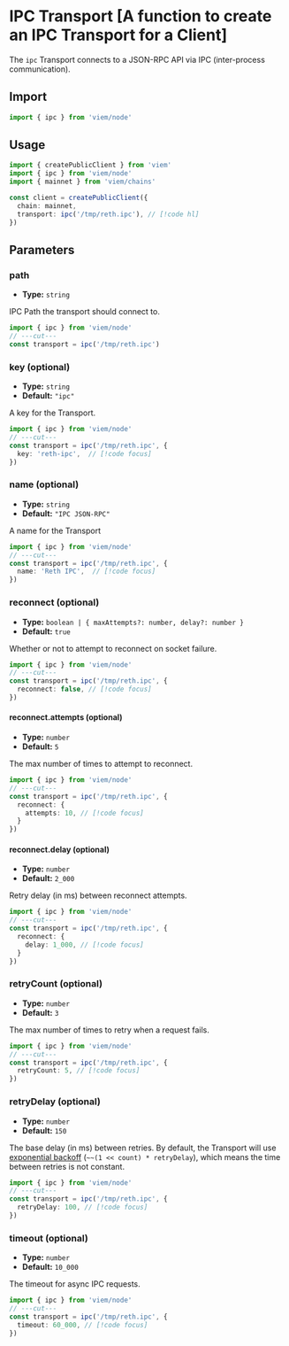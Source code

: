 # IPC Transport [A function to create an IPC Transport for a Client]

The `ipc` Transport connects to a JSON-RPC API via IPC (inter-process communication).

## Import

```ts twoslash
import { ipc } from 'viem/node'
```

## Usage

```ts twoslash
import { createPublicClient } from 'viem'
import { ipc } from 'viem/node'
import { mainnet } from 'viem/chains'

const client = createPublicClient({
  chain: mainnet, 
  transport: ipc('/tmp/reth.ipc'), // [!code hl]
})
```

## Parameters

### path

- **Type:** `string`

IPC Path the transport should connect to.

```ts twoslash
import { ipc } from 'viem/node'
// ---cut---
const transport = ipc('/tmp/reth.ipc')
```

### key (optional)

- **Type:** `string`
- **Default:** `"ipc"`

A key for the Transport.

```ts twoslash
import { ipc } from 'viem/node'
// ---cut---
const transport = ipc('/tmp/reth.ipc', { 
  key: 'reth-ipc',  // [!code focus]
})
```

### name (optional)

- **Type:** `string`
- **Default:** `"IPC JSON-RPC"`

A name for the Transport

```ts twoslash
import { ipc } from 'viem/node'
// ---cut---
const transport = ipc('/tmp/reth.ipc', { 
  name: 'Reth IPC',  // [!code focus]
})
```

### reconnect (optional)

- **Type:** `boolean | { maxAttempts?: number, delay?: number }`
- **Default:** `true`

Whether or not to attempt to reconnect on socket failure.

```ts twoslash
import { ipc } from 'viem/node'
// ---cut---
const transport = ipc('/tmp/reth.ipc', {
  reconnect: false, // [!code focus]
})
```

#### reconnect.attempts (optional)

- **Type:** `number`
- **Default:** `5`

The max number of times to attempt to reconnect.

```ts twoslash
import { ipc } from 'viem/node'
// ---cut---
const transport = ipc('/tmp/reth.ipc', {
  reconnect: {
    attempts: 10, // [!code focus]
  }
})
```

#### reconnect.delay (optional)

- **Type:** `number`
- **Default:** `2_000`

Retry delay (in ms) between reconnect attempts.

```ts twoslash
import { ipc } from 'viem/node'
// ---cut---
const transport = ipc('/tmp/reth.ipc', {
  reconnect: {
    delay: 1_000, // [!code focus]
  }
})
```

### retryCount (optional)

- **Type:** `number`
- **Default:** `3`

The max number of times to retry when a request fails.

```ts twoslash
import { ipc } from 'viem/node'
// ---cut---
const transport = ipc('/tmp/reth.ipc', {
  retryCount: 5, // [!code focus]
})
```

### retryDelay (optional)

- **Type:** `number`
- **Default:** `150`

The base delay (in ms) between retries. By default, the Transport will use [exponential backoff](https://en.wikipedia.org/wiki/Exponential_backoff) (`~~(1 << count) * retryDelay`), which means the time between retries is not constant.

```ts twoslash
import { ipc } from 'viem/node'
// ---cut---
const transport = ipc('/tmp/reth.ipc', {
  retryDelay: 100, // [!code focus]
})
```

### timeout (optional)

- **Type:** `number`
- **Default:** `10_000`

The timeout for async IPC requests.

```ts twoslash
import { ipc } from 'viem/node'
// ---cut---
const transport = ipc('/tmp/reth.ipc', {
  timeout: 60_000, // [!code focus]
})
```
